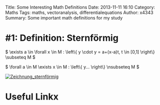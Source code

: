 Title: Some Interesting Math Definitions
Date: 2013-11-11 16:10
Category: Maths
Tags: maths, vectoranalysis, differentialequations
Author: x4343
Summary: Some important math definitions for my study

# #1: Definition: Sternförmig

$ \exists a \in \forall x \in M : \left\\{ y \cdot y = a+(x-a)t, t \in [0,1] \right\\} \subseteq M $


$ \forall a \in M \exists x \in M : \left\\{ y... \right\\} \nsubseteq M $

[![Zeichnung_sternförmig](/static/pictures/maths/sternfoermig.png)](/static/pictures/maths/sternfoermig.svg)

# Useful Linkx
 
